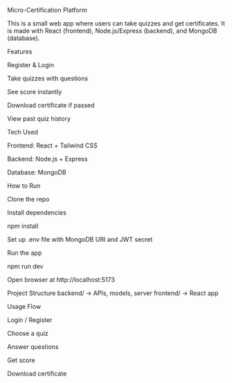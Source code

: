 Micro-Certification Platform

This is a small web app where users can take quizzes and get certificates.
It is made with React (frontend), Node.js/Express (backend), and MongoDB (database).

Features

Register & Login

Take quizzes with questions

See score instantly

Download certificate if passed

View past quiz history

Tech Used

Frontend: React + Tailwind CSS

Backend: Node.js + Express

Database: MongoDB

How to Run

Clone the repo

Install dependencies

npm install


Set up .env file with MongoDB URI and JWT secret

Run the app

npm run dev


Open browser at http://localhost:5173

Project Structure
backend/   → APIs, models, server
frontend/  → React app

Usage Flow

Login / Register

Choose a quiz

Answer questions

Get score

Download certificate
